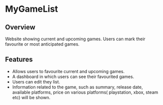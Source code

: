 # MyGameList

## Overview

Website showing current and upcoming games. Users can mark their favourite or most anticipated games.

## Features

* Allows users to favourite current and upcoming games.
* A dashboard in which users can see their favourited games.
* Users can edit they list.
* Information related to the game, such as summary, release date, available platforms, price on various platforms(
  playstation, xbox, steam etc) will be shown.

